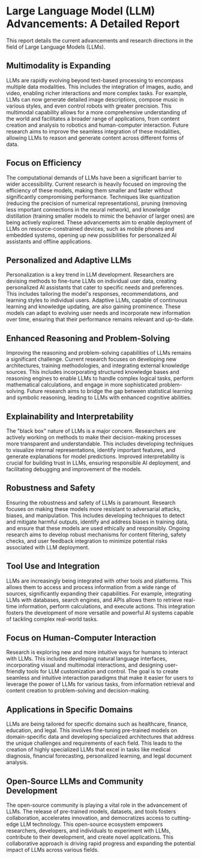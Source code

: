 # Large Language Model (LLM) Advancements: A Detailed Report

This report details the current advancements and research directions in the field of Large Language Models (LLMs).

## Multimodality is Expanding

LLMs are rapidly evolving beyond text-based processing to encompass multiple data modalities. This includes the integration of images, audio, and video, enabling richer interactions and more complex tasks. For example, LLMs can now generate detailed image descriptions, compose music in various styles, and even control robots with greater precision.  This multimodal capability allows for a more comprehensive understanding of the world and facilitates a broader range of applications, from content creation and analysis to robotics and human-computer interaction.  Future research aims to improve the seamless integration of these modalities, allowing LLMs to reason and generate content across different forms of data.

## Focus on Efficiency

The computational demands of LLMs have been a significant barrier to wider accessibility.  Current research is heavily focused on improving the efficiency of these models, making them smaller and faster without significantly compromising performance. Techniques like quantization (reducing the precision of numerical representations), pruning (removing less important connections in the neural network), and knowledge distillation (training smaller models to mimic the behavior of larger ones) are being actively explored.  These advancements aim to enable deployment of LLMs on resource-constrained devices, such as mobile phones and embedded systems, opening up new possibilities for personalized AI assistants and offline applications.

## Personalized and Adaptive LLMs

Personalization is a key trend in LLM development.  Researchers are devising methods to fine-tune LLMs on individual user data, creating personalized AI assistants that cater to specific needs and preferences. This includes tailoring the model's responses, recommendations, and learning styles to individual users.  Adaptive LLMs, capable of continuous learning and knowledge updating, are also gaining prominence. These models can adapt to evolving user needs and incorporate new information over time, ensuring that their performance remains relevant and up-to-date.

## Enhanced Reasoning and Problem-Solving

Improving the reasoning and problem-solving capabilities of LLMs remains a significant challenge.  Current research focuses on developing new architectures, training methodologies, and integrating external knowledge sources. This includes incorporating structured knowledge bases and reasoning engines to enable LLMs to handle complex logical tasks, perform mathematical calculations, and engage in more sophisticated problem-solving.  Future research aims to bridge the gap between statistical learning and symbolic reasoning, leading to LLMs with enhanced cognitive abilities.

## Explainability and Interpretability

The "black box" nature of LLMs is a major concern.  Researchers are actively working on methods to make their decision-making processes more transparent and understandable.  This includes developing techniques to visualize internal representations, identify important features, and generate explanations for model predictions.  Improved interpretability is crucial for building trust in LLMs, ensuring responsible AI deployment, and facilitating debugging and improvement of the models.

## Robustness and Safety

Ensuring the robustness and safety of LLMs is paramount.  Research focuses on making these models more resistant to adversarial attacks, biases, and manipulation.  This includes developing techniques to detect and mitigate harmful outputs, identify and address biases in training data, and ensure that these models are used ethically and responsibly.  Ongoing research aims to develop robust mechanisms for content filtering, safety checks, and user feedback integration to minimize potential risks associated with LLM deployment.

## Tool Use and Integration

LLMs are increasingly being integrated with other tools and platforms.  This allows them to access and process information from a wide range of sources, significantly expanding their capabilities.  For example, integrating LLMs with databases, search engines, and APIs allows them to retrieve real-time information, perform calculations, and execute actions. This integration fosters the development of more versatile and powerful AI systems capable of tackling complex real-world tasks.

## Focus on Human-Computer Interaction

Research is exploring new and more intuitive ways for humans to interact with LLMs.  This includes developing natural language interfaces, incorporating visual and multimodal interactions, and designing user-friendly tools for LLM customization and control.  The goal is to create seamless and intuitive interaction paradigms that make it easier for users to leverage the power of LLMs for various tasks, from information retrieval and content creation to problem-solving and decision-making.

## Applications in Specific Domains

LLMs are being tailored for specific domains such as healthcare, finance, education, and legal. This involves fine-tuning pre-trained models on domain-specific data and developing specialized architectures that address the unique challenges and requirements of each field. This leads to the creation of highly specialized LLMs that excel in tasks like medical diagnosis, financial forecasting, personalized learning, and legal document analysis.

## Open-Source LLMs and Community Development

The open-source community is playing a vital role in the advancement of LLMs.  The release of pre-trained models, datasets, and tools fosters collaboration, accelerates innovation, and democratizes access to cutting-edge LLM technology. This open-source ecosystem empowers researchers, developers, and individuals to experiment with LLMs, contribute to their development, and create novel applications. This collaborative approach is driving rapid progress and expanding the potential impact of LLMs across various fields.